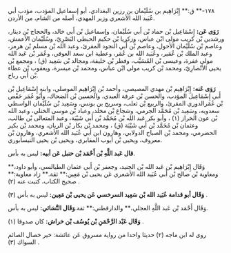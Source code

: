 ١٧٨-** ق:** إِبْرَاهِيم بن سُلَيْمان بن رزين البغدادي، أبو إسماعيل المؤدب، مؤدب أبي عُبَيد الله الأشعري وزير المهدي، أصله من الشام، من الأردن.

**رَوَى عَن:** إِسْمَاعِيل بْن حماد بْن أَبي سُلَيْمان، وإسماعيل بْن أَبي خالد، والحجاج بْن دينار، ورشدين بْن كريب مولى ابْن عباس، وزكريا بْن حكيم الحبطي البَصْرِيّ، وسُلَيْمان الأعمش، وعاصم بْن سُلَيْمان الأحول، وعاصم بْن أَبي النجود المقرئ، وعبد الله بْن مسلم بْن هرمز، وعبد الملك بْن عُمَير، وعُبَيد الله بن عُمَر، وعطية ابن سعد العوفي، وعُمَر بْن عَبد الله مولى غفرة، وعيسى بْن المُسَيَّب، وفطر بْن خليفة، ومجالد بْن سَعِيد (ق) ، ومجمع بْن يحيى الأَنْصارِيّ، ومحمد بْن كريب مولى ابْن عباس، ومحمد بْن ميسرة، ويعقوب بْن عطاء بْن أَبي رباح.

**رَوَى عَنه:** إِبْرَاهِيم بْن مهدي المصيصي، وأحمد بْن إِبْرَاهِيم الموصلي، وابنه إِسْمَاعِيل بْن أَبي إِسْمَاعِيل المؤدب، والحسن بْن عرفة العبدي، والحسين بْن الضحاك، وأَبُو عُمَر حَفْص بْن عُمَرالدوري المقرئ، والربيع بْن ثعلب، وسريج بن بونس، وسَعِيد بْن سُلَيْمان الواسطي سعدويه، وسَعِيد بْن مُحَمَّد الجرمي، وشجاع بْن مخلد، وعباد بْن موسى الختلي، وعبد الله بْن عون الخراز (١) ، وأبو بكر عَبد الله بْن مُحَمَّد بْن أَبي شَيْبَة، وعبد المتعالى بْن طالب، وعثمان بْن مُحَمَّد بْن أَبي شَيْبَة (ق) ، ومحمد بْن بكار بْن الريان، ومحمد بْن بكير الحضرمي، ومحمد بْن الصباح الدولابي، وهارون ابن أَبي عُبَيد الله الأشعري، وهارون بْن معروف، ويحيى بْن أيوب المقابري، ويحيى بْن يحيى النيسابوري.

**قال عَبد اللَّهِ بْن أَحْمَد بْن حنبل عَن أبيه:** ليس به بأس.

وَقَال إِبْرَاهِيم بْن عَبد الله بْن الجنيد، وجعفر بْن أَبي عثمان الطيالسي، وأبو داود،** ومعاوية بْن صالح بْن أَبي عُبَيد الله الأشعري عَن يحيى بْن مَعِين:** ثقة.** زاد معاوية:** صحيح الكتاب، كتبت عنه (٢) .

**وَقَال أبو قدامة عُبَيد الله بْن سَعِيد السرخسي عَن يحيى بْن مَعِين:** ليس به بأس (٣) .

وَقَال أَحْمَد بْن عَبد اللَّهِ العجلي،** والدارقطني:** ثقة.**وَقَال النَّسَائي:** ليس به بأس.

**وَقَال عَبْد الرَّحْمَنِ بْن يُوسُف بْن خراش:** كان صدوقا (١) .

روى له ابن ماجه (٢) حديثا واحدا من رواية مسروق عَن عائشة: خير خصال الصائم السواك (٣) .